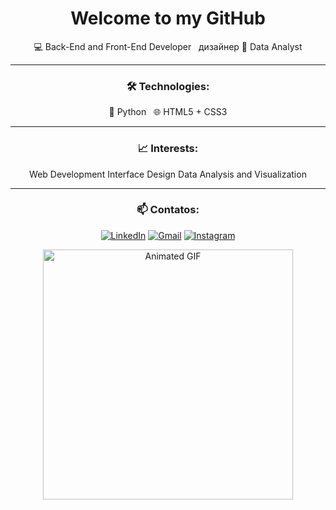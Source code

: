 <div align="center">

# Welcome to my GitHub

💻 Back-End and Front-End Developer &nbsp;  дизайнер 🧠 Data Analyst

---

### 🛠️ Technologies:
🐍 Python &nbsp; 🌐 HTML5 + CSS3

---

### 📈 Interests:
 Web Development
 Interface Design
 Data Analysis and Visualization

---

### 📫 Contatos:
[![LinkedIn](https://img.shields.io/badge/-Felipe%20Campos-blue?style=flat-square&logo=Linkedin&logoColor=white&link=https://br.linkedin.com/in/felipe-campos-583003112)](https://br.linkedin.com/in/felipe-campos-583003112)
[![Gmail](https://img.shields.io/badge/-Gmail-D14836?style=flat-square&logo=gmail&logoColor=white)](mailto:felipecamposilva@outlook.com)
[![Instagram](https://img.shields.io/badge/-Instagram-E4405F?style=flat-square&logo=instagram&logoColor=white)](https://instagram.com/fellipecampox)

<img src="https://64.media.tumblr.com/9588ab5a85924b907dee32d491344a8c/tumblr_op0qs2zShX1rb1rgoo1_540.gif" width="400" alt="Animated GIF">

</div>
